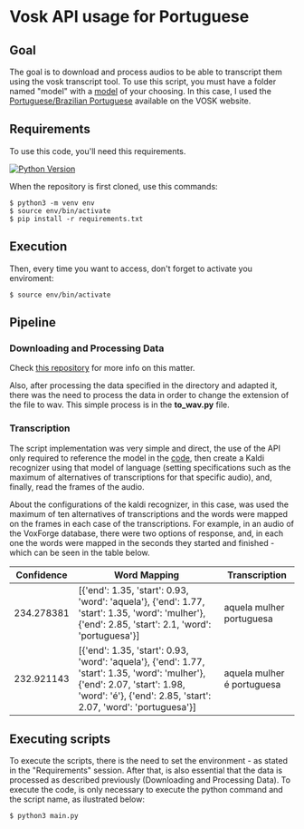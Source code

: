 # Vosk API usage for Portuguese

## Goal

The goal is to download and process audios to be able to transcript them using the vosk transcript tool. To use this script, you must have a folder named "model" with a [model](https://alphacephei.com/vosk/models) of your choosing. In this case, I used the [Portuguese/Brazilian Portuguese](https://alphacephei.com/vosk/models/vosk-model-small-pt-0.3.zip) available on the VOSK website.

## Requirements

To use this code, you'll need this requirements.   

[![Python Version](https://img.shields.io/badge/python-3.8.2-green)](https://www.python.org/downloads/release/python-382/)

When the repository is first cloned, use this commands:
```
$ python3 -m venv env
$ source env/bin/activate
$ pip install -r requirements.txt
```

## Execution
Then, every time you want to access, don't forget to activate you enviroment:
```
$ source env/bin/activate
```

## Pipeline

### Downloading and Processing Data

Check [this repository](https://github.com/alinerguio/processing-data) for more info on this matter.  

Also, after processing the data specified in the directory and adapted it, there was the need to process the data in order to change the extension of the file to wav. This simple process is in the **to_wav.py** file. 

### Transcription

The script implementation was very simple and direct, the use of the API only required to reference the model in the [code](https://github.com/alphacep/vosk-api/blob/master/python/example/test_simple.py), then create a Kaldi recognizer using that model of language (setting specifications such as the maximum of alternatives of transcriptions for that specific audio), and, finally, read the frames of the audio. 

About the configurations of the kaldi recognizer, in this case, was used the maximum of ten alternatives of transcriptions and the words were mapped on the frames in each case of the transcriptions. For example, in an audio of the VoxForge database, there were two options of response, and, in each one the words were mapped in the seconds they started and finished - which can be seen in the table below. 

| Confidence | Word Mapping                                                                                                                                                                                       | Transcription              |
|------------|----------------------------------------------------------------------------------------------------------------------------------------------------------------------------------------------------|----------------------------|
| 234.278381 | [{'end': 1.35, 'start': 0.93, 'word': 'aquela'},  {'end': 1.77, 'start': 1.35, 'word': 'mulher'},  {'end': 2.85, 'start': 2.1, 'word': 'portuguesa'}]                                              | aquela mulher portuguesa   |
| 232.921143	 | [{'end': 1.35, 'start': 0.93, 'word': 'aquela'},  {'end': 1.77, 'start': 1.35, 'word': 'mulher'},  {'end': 2.07, 'start': 1.98, 'word': 'é'},  {'end': 2.85, 'start': 2.07, 'word': 'portuguesa'}] | aquela mulher é portuguesa |


## Executing scripts

To execute the scripts, there is the need to set the environment - as stated in the "Requirements" session. After that, is also essential that the data is processed as described previously (Downloading and Processing Data). To execute the code, is only necessary to execute the python command and the script name, as ilustrated below:

```
$ python3 main.py
```
